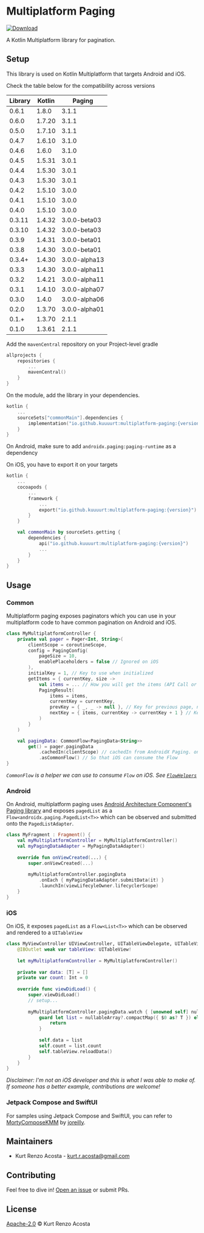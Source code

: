 # Multiplatform Paging

[ ![Download](https://maven-badges.herokuapp.com/maven-central/io.github.kuuuurt/multiplatform-paging/badge.svg) ](https://search.maven.org/search?q=a:multiplatform-paging)

A Kotlin Multiplatform library for pagination.

## Setup

This library is used on Kotlin Multiplatform that targets Android and iOS.

Check the table below for the compatibility across versions

| Library | Kotlin | Paging        |
|---------|--------| ------------- |
| 0.6.1   | 1.8.0  | 3.1.1         |
| 0.6.0   | 1.7.20 | 3.1.1         |
| 0.5.0   | 1.7.10 | 3.1.1         |
| 0.4.7   | 1.6.10 | 3.1.0         |
| 0.4.6   | 1.6.0  | 3.1.0         |
| 0.4.5   | 1.5.31 | 3.0.1         |
| 0.4.4   | 1.5.30 | 3.0.1         |
| 0.4.3   | 1.5.30 | 3.0.1         |
| 0.4.2   | 1.5.10 | 3.0.0         |
| 0.4.1   | 1.5.10 | 3.0.0         |
| 0.4.0   | 1.5.10 | 3.0.0         |
| 0.3.11  | 1.4.32 | 3.0.0-beta03  |
| 0.3.10  | 1.4.32 | 3.0.0-beta03  |
| 0.3.9   | 1.4.31 | 3.0.0-beta01  |
| 0.3.8   | 1.4.30 | 3.0.0-beta01  |
| 0.3.4+  | 1.4.30 | 3.0.0-alpha13 |
| 0.3.3   | 1.4.30 | 3.0.0-alpha11 |
| 0.3.2   | 1.4.21 | 3.0.0-alpha11 |
| 0.3.1   | 1.4.10 | 3.0.0-alpha07 |
| 0.3.0   | 1.4.0  | 3.0.0-alpha06 |
| 0.2.0   | 1.3.70 | 3.0.0-alpha01 |
| 0.1.+   | 1.3.70 | 2.1.1         |
| 0.1.0   | 1.3.61 | 2.1.1         |

Add the `mavenCentral` repository on your Project-level gradle
```kotlin
allprojects {
    repositories {
        ...
        mavenCentral()
    }
}
```

On the module, add the library in your dependencies.

```kotlin
kotlin {
    ...
    sourceSets["commonMain"].dependencies {
        implementation("io.github.kuuuurt:multiplatform-paging:{version}")
    }
}
```

On Android, make sure to add `androidx.paging:paging-runtime` as a dependency

On iOS, you have to export it on your targets
```kotlin
kotlin {
    ...
    cocoapods {
        ...
        framework {
            ...
            export("io.github.kuuuurt:multiplatform-paging:{version}")
        }
    }

    val commonMain by sourceSets.getting {
        dependencies {
            api("io.github.kuuuurt:multiplatform-paging:{version}")
            ...
        }
    }
}
```

## Usage

### Common

Multiplatform paging exposes paginators which you can use in your multiplatform code to have common pagination on Android and iOS.

```kotlin
class MyMultiplatformController {
    private val pager = Pager<Int, String>(
        clientScope = coroutineScope,
        config = PagingConfig(
            pageSize = 10,
            enablePlaceholders = false // Ignored on iOS
        ),
        initialKey = 1, // Key to use when initialized
        getItems = { currentKey, size ->
            val items = ... // How you will get the items (API Call or Local DB)
            PagingResult(
                items = items,
                currentKey = currentKey,
                prevKey = { _, _ -> null }, // Key for previous page, null means don't load previous pages
                nextKey = { items, currentKey -> currentKey + 1 } // Key for next page. Use `items` or `currentKey` to get it depending on the pagination strategy
            )
        }
    )

    val pagingData: CommonFlow<PagingData<String>>
        get() = pager.pagingData
            .cachedIn(clientScope) // cachedIn from AndroidX Paging. on iOS, this is a no-op
            .asCommonFlow() // So that iOS can consume the Flow 
}
```

*`CommonFlow` is a helper we can use to consume `Flow` on iOS. See [`FlowHelpers`](https://github.com/kuuuurt/multiplatform-paging/blob/develop/sample/multiplatform-library/src/commonMain/kotlin/com/kuuurt/paging/sample/multiplatform/library/helpers/FlowHelpers.kt)*

### Android

On Android, multiplatform paging uses [Android Architecture Component's Paging library](https://developer.android.com/topic/libraries/architecture/paging) and exposes `pagedList` as a `Flow<androidx.paging.PagedList<T>>` which can be observed and submitted onto the `PagedListAdapter`.

```kotlin
class MyFragment : Fragment() {
    val myMultiplatformController = MyMultiplatformController()
    val myPagingDataAdapter = MyPagingDataAdapter()
    
    override fun onViewCreated(...) {
        super.onViewCreated(...)
      
        myMultiplatformController.pagingData
            .onEach { myPagingDataAdapter.submitData(it) }
            .launchIn(viewLifecyleOwner.lifecyclerScope)     
    }
}
```

### iOS

On iOS, it exposes `pagedList` as a `Flow<List<T>>` which can be observed and rendered to a `UITableView`

```swift
class MyViewController UIViewController, UITableViewDelegate, UITableViewDataSource {
    @IBOutlet weak var tableView: UITableView!
    
    let myMultiplatformController = MyMultiplatformController()
    
    private var data: [T] = []
    private var count: Int = 0
    
    override func viewDidLoad() {
        super.viewDidLoad()
        // setup...
        
        myMultiplatformController.pagingData.watch { [unowned self] nullableArray in
            guard let list = nullableArray?.compactMap({ $0 as? T }) else {
                return
            }
      
            self.data = list
            self.count = list.count
            self.tableView.reloadData()
        }
    }
}
```

*Disclaimer: I'm not an iOS developer and this is what I was able to make of. If someone has a better example, contributions are welcome!*

### Jetpack Compose and SwiftUI

For samples using Jetpack Compose and SwiftUI, you can refer to [MortyComposeKMM](https://github.com/joreilly/MortyComposeKMM) by [joreilly](https://github.com/joreilly).

## Maintainers

- Kurt Renzo Acosta - [kurt.r.acosta@gmail.com](mailto:kurt.r.acosta@gmail.com)

## Contributing

Feel free to dive in! [Open an issue](https://github.com/kuuuurt/multiplatform-paging/issues/new) or submit PRs.

## License

[Apache-2.0](LICENSE) © Kurt Renzo Acosta
